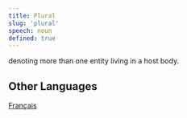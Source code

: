 ```yaml
---
title: Plural
slug: 'plural'
speech: noun
defined: true
---
```


denoting more than one entity living in a host body.

## Other Languages

[Français](/definitions/fr_FR/pluriel)